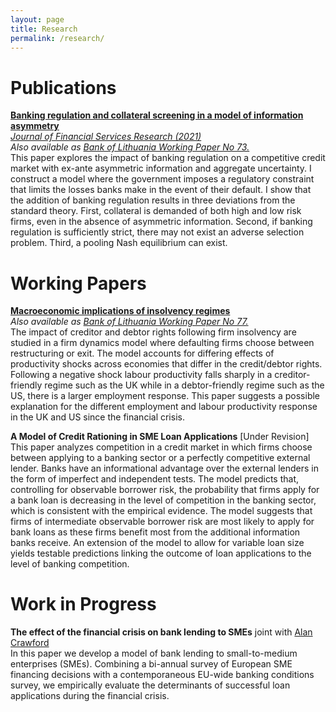 ```yaml
---
layout: page
title: Research
permalink: /research/
---
```

# Publications

**[Banking regulation and collateral screening in a model of information
asymmetry](https://doi.org/10.1007/s10693-021-00357-w)**<br/>
*[Journal of Financial Services Research (2021)](https://doi.org/10.1007/s10693-021-00357-w)*<br/>
*Also available as [Bank of Lithuania Working Paper No 73.](https://www.lb.lt/uploads/publications/docs/24401_c4bc8a1853cb6af4024e59679bb2b745.pdf)*<br/>
This paper explores the impact of banking regulation on a competitive credit market with ex-ante asymmetric information and aggregate uncertainty. I construct a model where the government imposes a regulatory constraint that limits the losses banks make in the event of their default. I show that the addition of banking regulation results in three deviations from the standard theory. First, collateral is demanded of both high and low risk firms, even in the absence of asymmetric information. Second, if banking regulation is sufficiently strict, there may not exist an adverse selection problem. Third, a pooling Nash equilibrium can exist.

# Working Papers

**[Macroeconomic implications of insolvency regimes](/assets/papers/Insolvency_Regimes.pdf)**<br/>
*Also available as [Bank of Lithuania Working Paper No 77.](https://www.lb.lt/uploads/publications/docs/26008_1997892e97b2105c6033975eca02ae09.pdf)*<br/>
The impact of creditor and debtor rights following firm insolvency are studied in a firm dynamics model where defaulting firms choose between restructuring or exit. The model accounts for differing effects of productivity shocks across economies that differ in the credit/debtor rights. Following a negative shock labour productivity falls sharply in a creditor-friendly regime such as the UK while in a debtor-friendly regime such as the US, there is a larger employment response. This paper suggests a possible explanation for the different employment and labour productivity response in the UK and US since the financial crisis.

**A Model of Credit Rationing in SME Loan Applications** [Under Revision]<br/>
This paper analyzes competition in a credit market in which firms choose between applying to a banking sector or a perfectly competitive external lender. Banks have an informational advantage over the external lenders in the form of imperfect and independent tests. The model predicts that, controlling for observable borrower risk, the probability that firms apply for a bank loan is decreasing in the level of competition in the banking sector, which is consistent with the empirical evidence. The model suggests that firms of intermediate observable borrower risk are most likely to apply for bank loans as these firms benefit most from the additional information banks receive. An extension of the model to allow for variable loan size yields testable predictions linking the outcome of loan applications to the level of banking competition.

# Work in Progress

**The effect of the financial crisis on bank lending to SMEs** joint with [Alan Crawford](https://alancrawford.github.io/)<br/>
In this paper we develop a model of bank lending to small-to-medium enterprises (SMEs). Combining a bi-annual survey of European SME financing decisions with a contemporaneous EU-wide banking conditions survey, we empirically evaluate the determinants of successful loan applications during the financial crisis.
